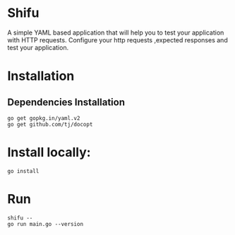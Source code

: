 # Shifu

A simple YAML based application that will help you to test your application with HTTP requests. Configure your http requests ,expected responses and test your application.

# Installation

## Dependencies Installation
```
go get gopkg.in/yaml.v2
go get github.com/tj/docopt
```


# Install locally:
```
go install
```


# Run

```
shifu --
go run main.go --version

```
